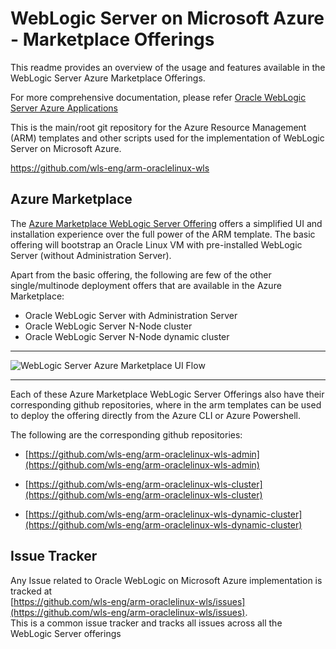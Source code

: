 # WebLogic Server on Microsoft Azure - Marketplace Offerings

This readme provides an overview of the usage and features available in the WebLogic Server Azure Marketplace Offerings. 

For more comprehensive documentation, please refer [Oracle WebLogic Server Azure Applications](https://docs.microsoft.com/en-us/azure/virtual-machines/workloads/oracle/oracle-weblogic)

This is the main/root git repository for the Azure Resource Management (ARM) templates and other scripts used for the implementation of WebLogic Server on Microsoft Azure.

<a href="https://github.com/wls-eng/arm-oraclelinux-wls">https://github.com/wls-eng/arm-oraclelinux-wls</a>

## Azure Marketplace

The [Azure Marketplace WebLogic Server Offering](https://portal.azure.com/#create/oracle.20191001-arm-oraclelinux-wls20191001-arm-oraclelinux-wls) offers a simplified UI and installation experience over the full power of the ARM template.
The basic offering will bootstrap an Oracle Linux VM with pre-installed WebLogic Server (without Administration Server).

Apart from the basic offering, the following are few of the other single/multinode deployment offers that are available in the Azure Marketplace:

-	Oracle WebLogic Server with Administration Server
-	Oracle WebLogic Server N-Node cluster
-	Oracle WebLogic Server N-Node dynamic cluster

---

![WebLogic Server Azure Marketplace UI Flow](images/wls-on-azure.gif)

---

Each of these Azure Marketplace WebLogic Server Offerings also have their corresponding github repositories, where in the arm templates can be used to deploy the offering directly from the Azure CLI or Azure Powershell.

The following are the corresponding github repositories:

-	[https://github.com/wls-eng/arm-oraclelinux-wls-admin](https://github.com/wls-eng/arm-oraclelinux-wls-admin)

-	[https://github.com/wls-eng/arm-oraclelinux-wls-cluster](https://github.com/wls-eng/arm-oraclelinux-wls-cluster)

-	[https://github.com/wls-eng/arm-oraclelinux-wls-dynamic-cluster](https://github.com/wls-eng/arm-oraclelinux-wls-dynamic-cluster)


## Issue Tracker

Any Issue related to Oracle WebLogic on Microsoft Azure implementation is tracked at <br> [https://github.com/wls-eng/arm-oraclelinux-wls/issues](https://github.com/wls-eng/arm-oraclelinux-wls/issues). <br>
This is a common issue tracker and tracks all issues across all the WebLogic Server offerings 


